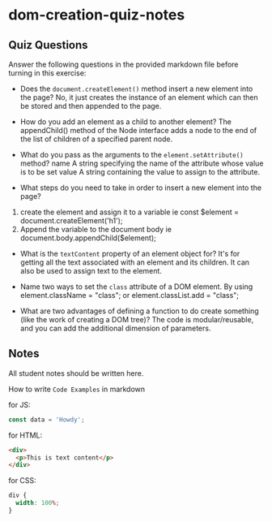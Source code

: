 # dom-creation-quiz-notes

## Quiz Questions

Answer the following questions in the provided markdown file before turning in this exercise:

- Does the `document.createElement()` method insert a new element into the page?
  No, it just creates the instance of an element which can then be stored and then appended to the page.

- How do you add an element as a child to another element?
  The appendChild() method of the Node interface adds a node to the end of the list of children of a specified parent node.

- What do you pass as the arguments to the `element.setAttribute()` method?
  name
  A string specifying the name of the attribute whose value is to be set
  value
  A string containing the value to assign to the attribute.

- What steps do you need to take in order to insert a new element into the page?

1. create the element and assign it to a variable ie const $element = document.createElement('h1');
2. Append the variable to the document body ie document.body.appendChild($element);

- What is the `textContent` property of an element object for?
  It's for getting all the text associated with an element and its children. It can also be used to assign text to the element.

- Name two ways to set the `class` attribute of a DOM element.
  By using element.className = "class"; or
  element.classList.add = "class";

- What are two advantages of defining a function to do create something (like the work of creating a DOM tree)?
  The code is modular/reusable, and you can add the additional dimension of parameters.

## Notes

All student notes should be written here.

How to write `Code Examples` in markdown

for JS:

```javascript
const data = 'Howdy';
```

for HTML:

```html
<div>
  <p>This is text content</p>
</div>
```

for CSS:

```css
div {
  width: 100%;
}
```
